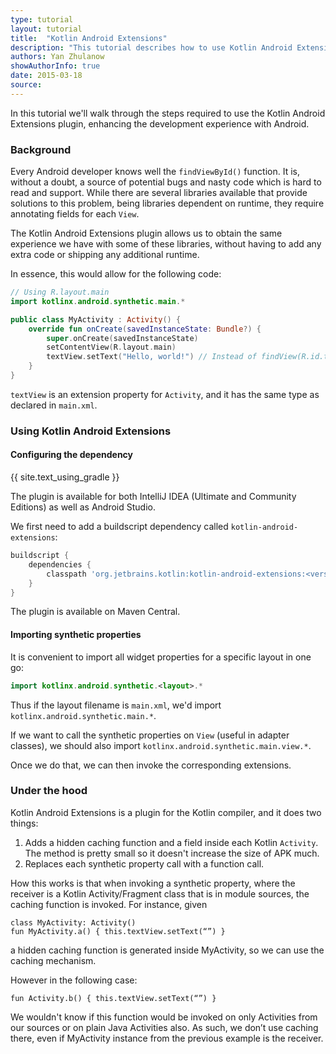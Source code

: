 ```yaml
---
type: tutorial
layout: tutorial
title:  "Kotlin Android Extensions"
description: "This tutorial describes how to use Kotlin Android Extensions to improve support for Android development"
authors: Yan Zhulanow
showAuthorInfo: true
date: 2015-03-18
source:
---
```

In this tutorial we'll walk through the steps required to use the Kotlin Android Extensions plugin, enhancing the development experience with Android.

### Background
Every Android developer knows well the `findViewById()` function. It is, without a doubt, a source of potential bugs and nasty code which is hard to read and support.
While there are several libraries available that provide solutions to this problem, being libraries dependent on runtime, they require annotating fields for each `View`.

The Kotlin Android Extensions plugin allows us to obtain the same experience we have with some of these libraries, without having to add any extra code or shipping any additional runtime.

In essence, this would allow for the following code:

``` kotlin
// Using R.layout.main
import kotlinx.android.synthetic.main.*

public class MyActivity : Activity() {
    override fun onCreate(savedInstanceState: Bundle?) {
        super.onCreate(savedInstanceState)
        setContentView(R.layout.main)
        textView.setText("Hello, world!") // Instead of findView(R.id.textView) as TextView
    }
}
```

`textView` is an extension property for `Activity`, and it has the same type as declared in `main.xml`.

### Using Kotlin Android Extensions

#### Configuring the dependency
{{ site.text_using_gradle }}

The plugin is available for both IntelliJ IDEA (Ultimate and Community Editions) as well as Android Studio.

We first need to add a buildscript dependency called `kotlin-android-extensions`:

``` groovy
buildscript {
    dependencies {
        classpath 'org.jetbrains.kotlin:kotlin-android-extensions:<version>'
    }
}
```

The plugin is available on Maven Central.

#### Importing synthetic properties
It is convenient to import all widget properties for a specific layout in one go:

``` kotlin
import kotlinx.android.synthetic.<layout>.*
```

Thus if the layout filename is `main.xml`, we'd import `kotlinx.android.synthetic.main.*`.

If we want to call the synthetic properties on `View` (useful in adapter classes), we should also import `kotlinx.android.synthetic.main.view.*`.

Once we do that, we can then invoke the corresponding extensions.


### Under the hood
Kotlin Android Extensions is a plugin for the Kotlin compiler, and it does two things:

1. Adds a hidden caching function and a field inside each Kotlin `Activity`. The method is pretty small so it doesn't increase the size of APK much.
2. Replaces each synthetic property call with a function call.

How this works is that when invoking a synthetic property, where the receiver is a Kotlin Activity/Fragment class that is in module sources, the caching function is invoked.
For instance, given


```
class MyActivity: Activity()
fun MyActivity.a() { this.textView.setText(“”) }
```

a hidden caching function is generated inside MyActivity, so we can use the caching mechanism.

However in the following case:

```
fun Activity.b() { this.textView.setText(“”) }
```

We wouldn't know if this function would be invoked on only Activities from our sources or on plain Java Activities also. As such, we don’t use caching there, even
if MyActivity instance from the previous example is the receiver.



